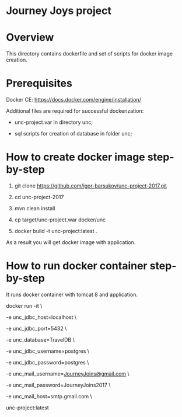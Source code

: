 # Journey Joys project

# Overview

This directory contains dockerfile and set of scripts for docker image creation.

# Prerequisites

Docker CE: https://docs.docker.com/engine/installation/

Additional files are required for successful dockerization:

- unc-project.var in directory unc;

- sql scripts for creation of database in folder unc;


# How to create docker image step-by-step

1) git clone https://github.com/igor-barsukov/unc-project-2017.git

2) cd unc-project-2017

3) mvn clean install

4) cp target/unc-project.war docker/unc

5) docker build -t unc-project:latest .

As a result you will get docker image with application.

# How to run docker container step-by-step

It runs docker container with tomcat 8 and application.

docker run -it \

-e unc_jdbc_host=localhost \

-e unc_jdbc_port=5432 \

-e unc_database=TravelDB \

-e unc_jdbc_username=postgres \

-e unc_jdbc_password=postgres \

-e unc_mail_username=JourneyJoins@gmail.com \

-e unc_mail_password=JourneyJoins2017 \

-e unc_mail_host=smtp.gmail.com \

unc-project:latest
